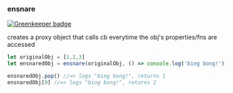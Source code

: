 ### ensnare

[![Greenkeeper badge](https://badges.greenkeeper.io/kumavis/ensnare.svg)](https://greenkeeper.io/)

creates a proxy object that calls cb everytime the obj's properties/fns are accessed

```js
let originalObj = [1,2,3]
let ensnaredObj = ensnare(originalObj, () => console.log('bing bong!'))

ensnaredObj.pop() //=> logs "bing bong!", returns 1
ensnaredObj[0] //=> logs "bing bong!", returns 2
```
